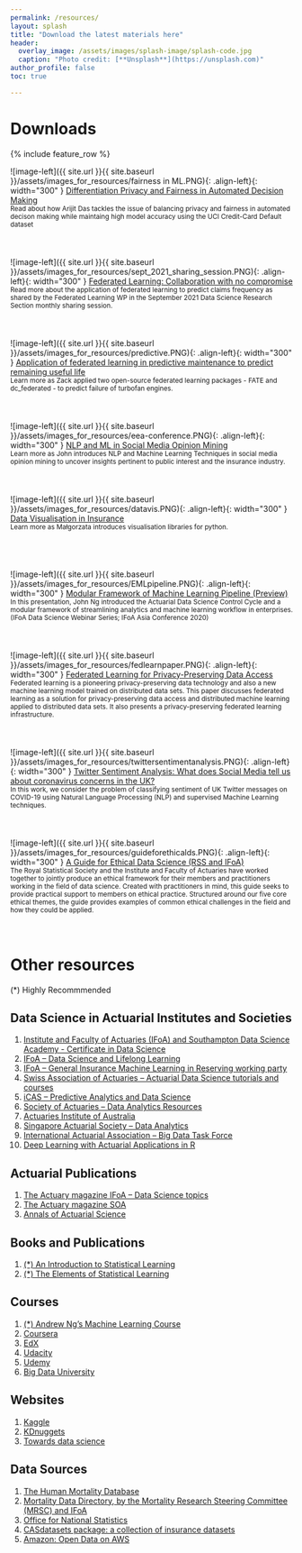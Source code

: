```yaml
---
permalink: /resources/
layout: splash
title: "Download the latest materials here"
header:
  overlay_image: /assets/images/splash-image/splash-code.jpg
  caption: "Photo credit: [**Unsplash**](https://unsplash.com)"
author_profile: false
toc: true

---
```


# Downloads
{% include feature_row %}

![image-left]({{ site.url }}{{ site.baseurl }}/assets/images_for_resources/fairness in ML.PNG){: .align-left}{: width="300" } 
<a href="https://github.com/IFoADataScienceResearch/IFoADataScienceResearch.github.io/blob/master/assets/pdfs/knowledge_sharing/Differential%20Privacy%20and%20Fairness%20in%20Machine%20Learning.pdf" download>Differentiation Privacy and Fairness in Automated Decision Making</a> <br> 
<small> Read about how Arijit Das tackles the issue of balancing privacy and fairness in automated decison making while maintaing high model accuracy using the UCI Credit-Card Default dataset </small> 
<br>
<br>
<br>
<br>
![image-left]({{ site.url }}{{ site.baseurl }}/assets/images_for_resources/sept_2021_sharing_session.PNG){: .align-left}{: width="300" } 
<a href="https://github.com/IFoADataScienceResearch/IFoADataScienceResearch.github.io/raw/master/assets/pdfs/knowledge_sharing/September%202021%20-%20IFoA%20Knowledge%20Sharing%20Session.pdf" download> Federated Learning: Collaboration with no compromise </a> <br> 
<small> Read more about the application of federated learning to predict claims frequency as shared by the Federated Learning WP in the September 2021 Data Science Research Section monthly sharing session. </small> 
<br>
<br>
<br>
<br>
![image-left]({{ site.url }}{{ site.baseurl }}/assets/images_for_resources/predictive.PNG){: .align-left}{: width="300" } 
<a href="https://github.com/IFoADataScienceResearch/IFoADataScienceResearch.github.io/raw/master/assets/pdfs/FL_predictive_maintenance.pdf" download>Application of federated learning in predictive maintenance to predict remaining useful life</a> <br> 
<small> Learn more as Zack applied two open-source federated learning packages - FATE and dc_federated - to predict failure of turbofan engines. </small> 
<br>
<br>
<br>
<br>
![image-left]({{ site.url }}{{ site.baseurl }}/assets/images_for_resources/eea-conference.PNG){: .align-left}{: width="300" } 
<a href="https://github.com/IFoADataScienceResearch/IFoADataScienceResearch.github.io/raw/master/assets/pdfs/E0260_Abstract_e-Conference_Ng.pdf" download>NLP and ML in Social Media Opinion Mining</a> <br> 
<small> Learn more as John introduces NLP and Machine Learning Techniques in social media opinion mining to uncover insights
pertinent to public interest and the insurance industry. </small> 
<br>
<br>
<br>
<br>
![image-left]({{ site.url }}{{ site.baseurl }}/assets/images_for_resources/datavis.PNG){: .align-left}{: width="300" } 
<a href="https://github.com/IFoADataScienceResearch/IFoADataScienceResearch.github.io/raw/master/assets/pdfs/Data%20Visualisation%20in%20Insurance.pdf" download>Data Visualisation in Insurance</a> <br> 
<small> Learn more as Małgorzata introduces visualisation libraries for python. </small> 
<br>
<br>
<br>
<br>
<br>
![image-left]({{ site.url }}{{ site.baseurl }}/assets/images_for_resources/EMLpipeline.PNG){: .align-left}{: width="300" } 
<a href="https://github.com/IFoADataScienceResearch/IFoADataScienceResearch.github.io/raw/master/assets/pdfs/Modular%20Framework%20of%20Machine%20Learning%20Pipeline.pdf" download>Modular Framework of Machine Learning Pipeline (Preview)</a> <br> 
<small> In this presentation, John Ng introduced the Actuarial Data Science Control Cycle and a modular framework of streamlining analytics and machine learning workflow in enterprises. (IFoA Data Science Webinar Series; IFoA Asia Conference 2020) </small> 
<br>
<br>
<br>
<br>
![image-left]({{ site.url }}{{ site.baseurl }}/assets/images_for_resources/fedlearnpaper.PNG){: .align-left}{: width="300" } 
<a href="https://github.com/IFoADataScienceResearch/IFoADataScienceResearch.github.io/raw/master/assets/pdfs/Federated%20Learning%20for%20Privacy-Preserving%20Data%20Access.pdf" download>Federated Learning for Privacy-Preserving Data Access</a> <br> 
<small> Federated learning is a pioneering privacy-preserving data technology and also a new machine learning model trained on distributed data sets. This paper discusses federated learning as a solution for privacy-preserving data access and distributed machine learning applied to distributed data sets. It also presents a privacy-preserving federated learning infrastructure.  </small> 
<br>
<br>
<br>
<br>
![image-left]({{ site.url }}{{ site.baseurl }}/assets/images_for_resources/twittersentimentanalysis.PNG){: .align-left}{: width="300" } 
<a href="https://github.com/IFoADataScienceResearch/IFoADataScienceResearch.github.io/raw/master/assets/pdfs/IFoA%20COVID%20Twitter%20Analysis_02072020.pdf" download>Twitter Sentiment Analysis: What does Social Media tell us about coronavirus concerns in the UK?</a> <br> 
<small> In this work, we consider the problem of classifying sentiment of UK Twitter messages on COVID-19 using Natural Language Processing (NLP) and supervised Machine Learning techniques.  </small> 
<br>
<br>
<br>
<br>
![image-left]({{ site.url }}{{ site.baseurl }}/assets/images_for_resources/guideforethicalds.PNG){: .align-left}{: width="300" } 
<a href="https://www.actuaries.org.uk/system/files/field/document/An%20Ethical%20Charter%20for%20Date%20Science%20WEB%20FINAL.PDF" download>A Guide for Ethical Data Science (RSS and IFoA)</a> <br> 
<small> The Royal Statistical Society and the Institute and Faculty of Actuaries have worked together to jointly produce an ethical framework for their members and practitioners working in the field of data science. Created with practitioners in mind, this guide seeks to provide practical support to members on ethical practice. Structured around our five core ethical themes, the guide provides examples of common ethical challenges in the field and how they could be applied.  </small> 
<br>
<br>
<br>
# Other resources

(*) Highly Recommmended

## Data Science in Actuarial Institutes and Societies

1. <a href="https://www.actuaries.org.uk/learn-and-develop/lifelong-learning/certificate-data-science">Institute and Faculty of Actuaries (IFoA) and Southampton Data Science Academy - Certificate in Data Science</a>
2.	<a href=" https://www.actuaries.org.uk/learn-and-develop/lifelong-learning/data-science">IFoA – Data Science and Lifelong Learning</a>
3.	<a href="https://institute-and-faculty-of-actuaries.github.io/mlr-blog/">IFoA – General Insurance Machine Learning in Reserving working party</a>
4.	<a href="https://www.actuarialdatascience.org/ADS-Tutorials/">Swiss Association of Actuaries – Actuarial Data Science tutorials and courses</a>
5.	<a href="https://thecasinstitute.org/professional-education/predictive-analytics/">iCAS – Predictive Analytics and Data Science</a>
6.	<a href="https://www.soa.org/sections/technology/technology-data-analytics-resources/">Society of Actuaries – Data Analytics Resources</a>
7.	<a href="https://www.actuaries.asn.au/microsites/actuaries-in-data-analytics/knowledge"> Actuaries Institute of Australia </a>
8.	<a href="https://www.actuaries.org.sg/big_data"> Singapore Actuarial Society – Data Analytics</a>
9.	<a href="https://www.actuaries.org/IAA/IAA/Task_Force/Big_Data_Task_Force.aspx?WebsiteKey=ff59269c-4928-4369-a169-03e74a6bd8ca&CommitteeTabs=3#CommitteeTabs">International Actuarial Association – Big Data Task Force</a>
10.	<a href="https://github.com/JSchelldorfer/DeepLearningWithActuarialApplications">Deep Learning with Actuarial Applications in R</a>

## Actuarial Publications
1. <a href="https://www.theactuary.com/categories/topics/data-science">The Actuary magazine IFoA – Data Science topics</a>
2. <a href="https://theactuarymagazine.org/category/innovation-technology/">The Actuary magazine SOA</a>
3. <a href="https://www.cambridge.org/core/journals/annals-of-actuarial-science">Annals of Actuarial Science</a>

## Books and Publications
1. <a href="http://faculty.marshall.usc.edu/gareth-james/">(*) An Introduction to Statistical Learning</a>
2. <a href="https://web.stanford.edu/~hastie/ElemStatLearn//">(*) The Elements of Statistical Learning</a>

## Courses
1. <a href="https://www.coursera.org/learn/machine-learning">(*) Andrew Ng’s Machine Learning Course</a>
2. <a href="https://www.coursera.org/">Coursera</a>
3. <a href="https://www.edx.org/">EdX</a>
4. <a href="https://www.udacity.com/">Udacity</a>
5. <a href="https://www.udemy.com/">Udemy</a>
6. <a href="http://bigdatauniversity.com/">Big Data University</a>

## Websites
1. <a href="https://www.kaggle.com/">Kaggle</a>
2. <a href="http://www.kdnuggets.com/">KDnuggets</a>
3. <a href="https://towardsdatascience.com/">Towards data science</a>

## Data Sources
1. <a href="https://www.mortality.org/">The Human Mortality Database</a>
2. <a href="https://www.actuaries.org.uk/documents/ifoa-mortality-data-directory-version-1">Mortality Data Directory, by the Mortality Research Steering Committee (MRSC) and IFoA</a>
3. <a href="https://www.ons.gov.uk/">Office for National Statistics</a>
4. <a href="http://cas.uqam.ca/">CASdatasets package: a collection of insurance datasets</a>
5. <a href="https://registry.opendata.aws/">Amazon: Open Data on AWS</a>
